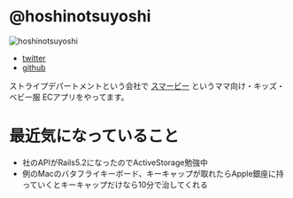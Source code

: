 # @hoshinotsuyoshi

![hoshinotsuyoshi](https://avatars2.githubusercontent.com/u/1394049?s=40&v=4)

* [twitter](https://twitter.com/hoppiestar)
* [github](https://github.com/hoshinotsuyoshi)

ストライプデパートメントという会社で [スマービー](https://smarby.jp) というママ向け・キッズ・ベビー服 ECアプリをやってます。

# 最近気になっていること

* 社のAPIがRails5.2になったのでActiveStorage勉強中
* 例のMacのバタフライキーボード、キーキャップが取れたらApple銀座に持っていくとキーキャップだけなら10分で治してくれる
